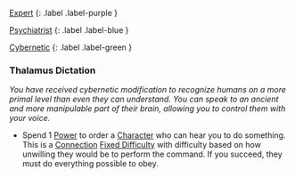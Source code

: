 
[Expert](Game/Expert-List)
{: .label .label-purple }

[Psychiatrist](Game/Psychiatrist)
{: .label .label-blue }

[Cybernetic](Game/Cybernetic-List)
{: .label .label-green }
### Thalamus Dictation
*You have received cybernetic modification to recognize humans on a more primal level than even they can understand. You can speak to an ancient and more manipulable part of their brain, allowing you to control them with your voice.*
* Spend 1 [Power](Game/Additional-Attributes#Power) to order a [Character](Game/Core/Terminology#Character) who can hear you to do something. This is a [Connection](Game/Core/Communication#Connection) [Fixed Difficulty](Game/Core/Skills#Fixed%20Difficulty) with difficulty based on how unwilling they would be to perform the command. If you succeed, they must do everything possible to obey.

